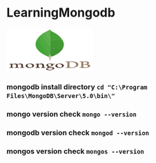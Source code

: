 # LearningMongodb

<code><img src="https://github.com/devicons/devicon/blob/master/icons/mongodb/mongodb-original-wordmark.svg" title="mongodb" alt="mongodb" width="200" height="100"/></code>

### mongodb install directory `cd "C:\Program Files\MongoDB\Server\5.0\bin\" ` 

### mongo version check `mongo --version`

### mongodb version check `mongod --version`

### mongos version check `mongos --version`
